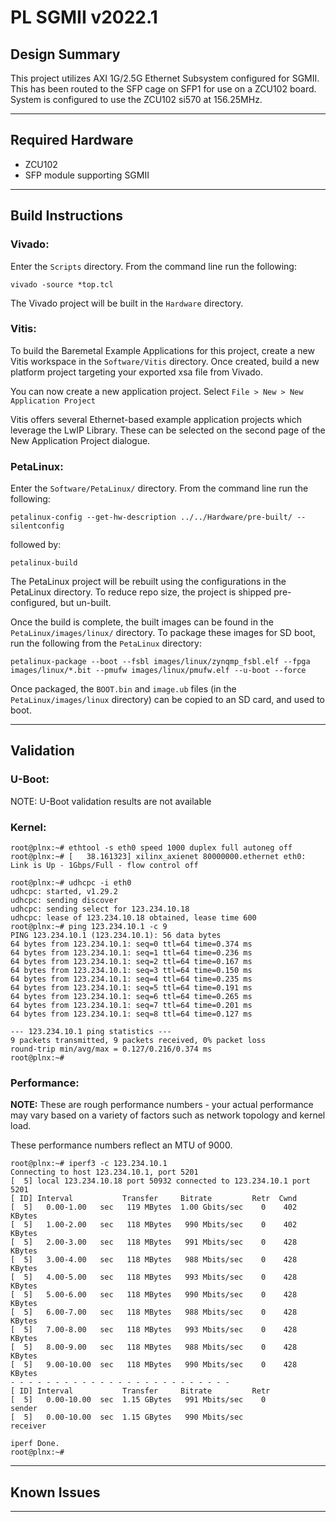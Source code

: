 # PL SGMII v2022.1

## **Design Summary**

This project utilizes AXI 1G/2.5G Ethernet Subsystem configured for SGMII. This has been routed to the SFP cage on SFP1 for use on a ZCU102 board. System is configured to use the ZCU102 si570 at 156.25MHz.

---

## **Required Hardware**

- ZCU102
- SFP module supporting SGMII

---

## **Build Instructions**

### **Vivado:**

Enter the `Scripts` directory. From the command line run the following:

`vivado -source *top.tcl`

The Vivado project will be built in the `Hardware` directory.

### **Vitis**:

To build the Baremetal Example Applications for this project, create a new Vitis workspace in the `Software/Vitis` directory. Once created, build a new platform project targeting your exported xsa file from Vivado.

You can now create a new application project. Select `File > New > New Application Project`

Vitis offers several Ethernet-based example application projects which leverage the LwIP Library. These can be selected on the second page of the New Application Project dialogue.

### **PetaLinux**:

Enter the `Software/PetaLinux/` directory. From the command line run the following:

`petalinux-config --get-hw-description ../../Hardware/pre-built/ --silentconfig`

followed by:

`petalinux-build`

The PetaLinux project will be rebuilt using the configurations in the PetaLinux directory. To reduce repo size, the project is shipped pre-configured, but un-built.

Once the build is complete, the built images can be found in the `PetaLinux/images/linux/`
directory. To package these images for SD boot, run the following from the `PetaLinux` directory:

`petalinux-package --boot --fsbl images/linux/zynqmp_fsbl.elf --fpga images/linux/*.bit --pmufw images/linux/pmufw.elf --u-boot --force`

Once packaged, the `BOOT.bin` and `image.ub` files (in the `PetaLinux/images/linux` directory) can be copied to an SD card, and used to boot.

---

## **Validation**
### **U-Boot:**
NOTE: U-Boot validation results are not available

### **Kernel:**
```
root@plnx:~# ethtool -s eth0 speed 1000 duplex full autoneg off
root@plnx:~# [   38.161323] xilinx_axienet 80000000.ethernet eth0: Link is Up - 1Gbps/Full - flow control off

root@plnx:~# udhcpc -i eth0
udhcpc: started, v1.29.2
udhcpc: sending discover
udhcpc: sending select for 123.234.10.18
udhcpc: lease of 123.234.10.18 obtained, lease time 600
root@plnx:~# ping 123.234.10.1 -c 9
PING 123.234.10.1 (123.234.10.1): 56 data bytes
64 bytes from 123.234.10.1: seq=0 ttl=64 time=0.374 ms
64 bytes from 123.234.10.1: seq=1 ttl=64 time=0.236 ms
64 bytes from 123.234.10.1: seq=2 ttl=64 time=0.167 ms
64 bytes from 123.234.10.1: seq=3 ttl=64 time=0.150 ms
64 bytes from 123.234.10.1: seq=4 ttl=64 time=0.235 ms
64 bytes from 123.234.10.1: seq=5 ttl=64 time=0.191 ms
64 bytes from 123.234.10.1: seq=6 ttl=64 time=0.265 ms
64 bytes from 123.234.10.1: seq=7 ttl=64 time=0.201 ms
64 bytes from 123.234.10.1: seq=8 ttl=64 time=0.127 ms

--- 123.234.10.1 ping statistics ---
9 packets transmitted, 9 packets received, 0% packet loss
round-trip min/avg/max = 0.127/0.216/0.374 ms
root@plnx:~#

```
### **Performance:**
**NOTE:** These are rough performance numbers - your actual performance may vary based on a variety of factors such as network topology and kernel load.

These performance numbers reflect an MTU of 9000.
```
root@plnx:~# iperf3 -c 123.234.10.1
Connecting to host 123.234.10.1, port 5201
[  5] local 123.234.10.18 port 50932 connected to 123.234.10.1 port 5201
[ ID] Interval           Transfer     Bitrate         Retr  Cwnd
[  5]   0.00-1.00   sec   119 MBytes  1.00 Gbits/sec    0    402 KBytes
[  5]   1.00-2.00   sec   118 MBytes   990 Mbits/sec    0    402 KBytes
[  5]   2.00-3.00   sec   118 MBytes   991 Mbits/sec    0    428 KBytes
[  5]   3.00-4.00   sec   118 MBytes   988 Mbits/sec    0    428 KBytes
[  5]   4.00-5.00   sec   118 MBytes   993 Mbits/sec    0    428 KBytes
[  5]   5.00-6.00   sec   118 MBytes   990 Mbits/sec    0    428 KBytes
[  5]   6.00-7.00   sec   118 MBytes   988 Mbits/sec    0    428 KBytes
[  5]   7.00-8.00   sec   118 MBytes   993 Mbits/sec    0    428 KBytes
[  5]   8.00-9.00   sec   118 MBytes   988 Mbits/sec    0    428 KBytes
[  5]   9.00-10.00  sec   118 MBytes   990 Mbits/sec    0    428 KBytes
- - - - - - - - - - - - - - - - - - - - - - - - -
[ ID] Interval           Transfer     Bitrate         Retr
[  5]   0.00-10.00  sec  1.15 GBytes   991 Mbits/sec    0             sender
[  5]   0.00-10.00  sec  1.15 GBytes   990 Mbits/sec                  receiver

iperf Done.
root@plnx:~#
```
---

## **Known Issues**

---
